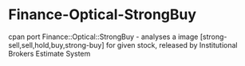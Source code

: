 Finance-Optical-StrongBuy
=========================

cpan port Finance::Optical::StrongBuy - analyses a image [strong-sell,sell,hold,buy,strong-buy] for given stock, released by Institutional Brokers Estimate System